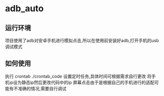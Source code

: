 # adb_auto

## 运行环境
项目使用了adb对安卓手机进行模拟点击,所以在使用前安装好adb,打开手机的usb调试模式

## 如何使用
执行 crontab ./crontab_code 设置定时任务,具体时间可根据需求自行更改
将手机ip设为静态ip然后更改代码中的ip
屏幕点击由于是根据自己的手机进行的适配可能有不准确的情况,需要自行调试
